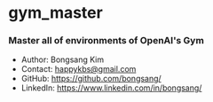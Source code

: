 # gym_master
### Master all of environments of OpenAI's Gym

- Author: Bongsang Kim
- Contact: happykbs@gmail.com
- GitHub: https://github.com/bongsang/
- LinkedIn: https://www.linkedin.com/in/bongsang/

